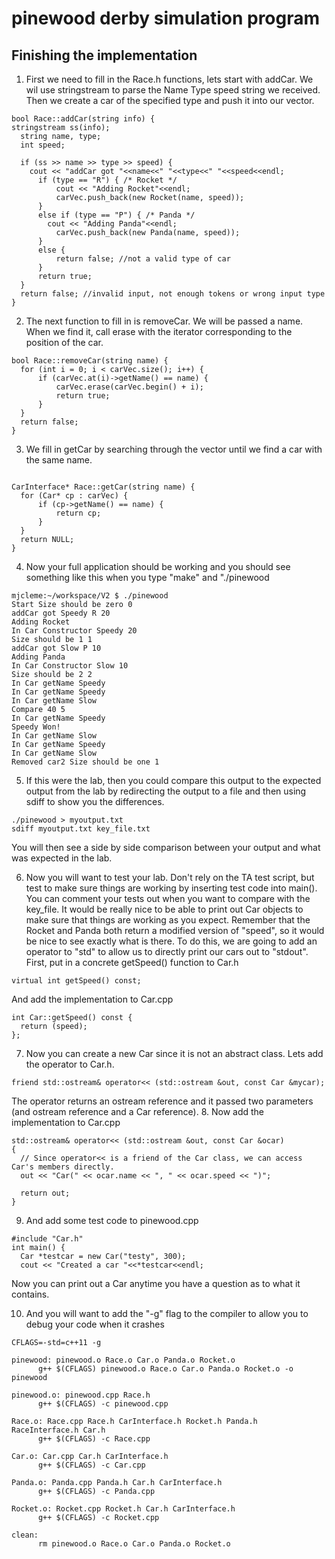 # pinewood derby simulation program
## Finishing the implementation
1. First we need to fill in the Race.h functions, lets start with addCar.  We wil use stringstream to parse the Name Type speed string we received.  Then we create a car of the specified type and push it into our vector.
  ```
bool Race::addCar(string info) {
  stringstream ss(info);
	string name, type;
	int speed;
		
	if (ss >> name >> type >> speed) {
	  cout << "addCar got "<<name<<" "<<type<<" "<<speed<<endl;
		if (type == "R") { /* Rocket */
			cout << "Adding Rocket"<<endl;
			carVec.push_back(new Rocket(name, speed));
		}
		else if (type == "P") { /* Panda */
		  cout << "Adding Panda"<<endl;
			carVec.push_back(new Panda(name, speed));
		}
		else {
			return false; //not a valid type of car
		}
		return true;
	}
	return false; //invalid input, not enough tokens or wrong input type
}
  ```
2. The next function to fill in is removeCar.  We will be passed a name.  When we find it, call erase with the iterator corresponding to the position of the car.

  ```
  bool Race::removeCar(string name) {
    for (int i = 0; i < carVec.size(); i++) {
		if (carVec.at(i)->getName() == name) {
			carVec.erase(carVec.begin() + i);
			return true;
		}
	}
	return false;
}
  ```
3. We fill in getCar by searching through the vector until we find a car with the same name.
  ```
  
CarInterface* Race::getCar(string name) {
	for (Car* cp : carVec) {
		if (cp->getName() == name) {
			return cp;
		}
	}
	return NULL;
}
  ```

4. Now your full application should be working and you should see something like this when you type "make" and "./pinewood
  ```
mjcleme:~/workspace/V2 $ ./pinewood
Start Size should be zero 0
addCar got Speedy R 20
Adding Rocket
In Car Constructor Speedy 20
Size should be 1 1
addCar got Slow P 10
Adding Panda
In Car Constructor Slow 10
Size should be 2 2
In Car getName Speedy
In Car getName Speedy
In Car getName Slow
Compare 40 5
In Car getName Speedy
Speedy Won!
In Car getName Slow
In Car getName Speedy
In Car getName Slow
Removed car2 Size should be one 1
  ```
5. If this were the lab, then you could compare this output to the expected output from the lab by redirecting the output to a file and then using sdiff to show you the differences.

  ```
  ./pinewood > myoutput.txt
  sdiff myoutput.txt key_file.txt
  ```
  You will then see a side by side comparison between your output and what was expected in the lab.
  
6. Now you will want to test your lab.  Don't rely on the TA test script, but test to make sure things are working by inserting test code into main().  You can comment your tests out when you want to compare with the key_file.  It would be really nice to be able to print out Car objects to make sure that things are working as you expect.  Remember that the Rocket and Panda both return a modified version of "speed", so it would be nice to see exactly what is there.  To do this, we are going to add an operator to "std" to allow us to directly print our cars out to "stdout".  First, put in a concrete getSpeed() function to Car.h 
 
  ```
virtual int getSpeed() const;
  ```
And add the implementation to Car.cpp

  ```
int Car::getSpeed() const {
	return (speed);
};
  ```
7. Now you can create a new Car since it is not an abstract class.  Lets add the operator to Car.h.

  ```
friend std::ostream& operator<< (std::ostream &out, const Car &mycar);
  ```
The operator returns an ostream reference and it passed two parameters (and ostream reference and a Car reference). 
8. Now add the implementation to Car.cpp
  ```
std::ostream& operator<< (std::ostream &out, const Car &ocar)
{
    // Since operator<< is a friend of the Car class, we can access Car's members directly.
    out << "Car(" << ocar.name << ", " << ocar.speed << ")";
 
    return out;
}
  ```
9. And add some test code to pinewood.cpp

  ```
#include "Car.h"
int main() {
	Car *testcar = new Car("testy", 300);
	cout << "Created a car "<<*testcar<<endl;
  ```
Now you can print out a Car anytime you have a question as to what it contains.

10. And you will want to add the "-g" flag to the compiler to allow you to debug your code when it crashes

  ```
CFLAGS=-std=c++11 -g

pinewood: pinewood.o Race.o Car.o Panda.o Rocket.o
		g++ $(CFLAGS) pinewood.o Race.o Car.o Panda.o Rocket.o -o pinewood
	
pinewood.o: pinewood.cpp Race.h
		g++ $(CFLAGS) -c pinewood.cpp
		
Race.o: Race.cpp Race.h CarInterface.h Rocket.h Panda.h RaceInterface.h Car.h
		g++ $(CFLAGS) -c Race.cpp

Car.o: Car.cpp Car.h CarInterface.h 
		g++ $(CFLAGS) -c Car.cpp
		
Panda.o: Panda.cpp Panda.h Car.h CarInterface.h 
		g++ $(CFLAGS) -c Panda.cpp
		
Rocket.o: Rocket.cpp Rocket.h Car.h CarInterface.h 
		g++ $(CFLAGS) -c Rocket.cpp

clean:
		rm pinewood.o Race.o Car.o Panda.o Rocket.o
  ```
